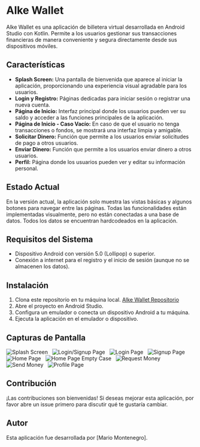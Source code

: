# Alke Wallet

Alke Wallet es una aplicación de billetera virtual desarrollada en Android Studio con Kotlin.
Permite a los usuarios gestionar sus transacciones financieras de manera conveniente y segura
directamente desde sus dispositivos móviles.

## Características

- **Splash Screen:** Una pantalla de bienvenida que aparece al iniciar la aplicación, proporcionando
  una experiencia visual agradable para los usuarios.
- **Login y Registro:** Páginas dedicadas para iniciar sesión o registrar una nueva cuenta.
- **Página de Inicio:** Interfaz principal donde los usuarios pueden ver su saldo y acceder a las
  funciones principales de la aplicación.
- **Página de Inicio - Caso Vacío:** En caso de que el usuario no tenga transacciones o fondos, se
  mostrará una interfaz limpia y amigable.
- **Solicitar Dinero:** Función que permite a los usuarios enviar solicitudes de pago a otros
  usuarios.
- **Enviar Dinero:** Función que permite a los usuarios enviar dinero a otros usuarios.
- **Perfil:** Página donde los usuarios pueden ver y editar su información personal.

## Estado Actual

En la versión actual, la aplicación solo muestra las vistas básicas y algunos botones para navegar
entre las páginas. Todas las funcionalidades están implementadas visualmente, pero no están
conectadas a una base de datos. Todos los datos se encuentran hardcodeados en la aplicación.

## Requisitos del Sistema

- Dispositivo Android con versión 5.0 (Lollipop) o superior.
- Conexión a internet para el registro y el inicio de sesión (aunque no se almacenen los datos).

## Instalación

1. Clona este repositorio en tu máquina local.
   [Alke Wallet Repositorio](https://github.com/krakerbrain/AndroidAlkeWallet.git)
2. Abre el proyecto en Android Studio.
3. Configura un emulador o conecta un dispositivo Android a tu máquina.
4. Ejecuta la aplicación en el emulador o dispositivo.

## Capturas de Pantalla

![Splash Screen](screenshots/splash_screen.png "Splash Screen")&nbsp;&nbsp;&nbsp;![Login/Signup Page](screenshots/login_signup_page.png "Login/Signup Page")&nbsp;&nbsp;&nbsp;![Login Page](screenshots/login_page.png "Login Page")&nbsp;&nbsp;&nbsp;![Signup Page](screenshots/signup_page.png "Signup Page")
![Home Page](screenshots/home_page.png "Home Page")&nbsp;&nbsp;&nbsp;![Home Page Empty Case](screenshots/home_page_empty_case.png "Home Page Empty Case")&nbsp;&nbsp;&nbsp;![Request Money](screenshots/reuest_money.png "Request Money")&nbsp;&nbsp;&nbsp;![Send Money](screenshots/send_money.png "Send Money")&nbsp;&nbsp;&nbsp;![Profile Page](screenshots/profile_page.png "Profile Page")

## Contribución

¡Las contribuciones son bienvenidas! Si deseas mejorar esta aplicación, por favor abre un issue
primero para discutir qué te gustaría cambiar.

## Autor

Esta aplicación fue desarrollada por [Mario Montenegro].


